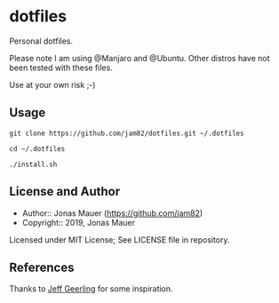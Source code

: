 # dotfiles

Personal dotfiles.

Please note I am using @Manjaro and @Ubuntu.
Other distros have not been tested with these files. 

Use at your own risk ;-)

## Usage

```shell
git clone https://github.com/jam82/dotfiles.git ~/.dotfiles

cd ~/.dotfiles

./install.sh
```

## License and Author

- Author:: Jonas Mauer (https://github.com/jam82)
- Copyright:: 2019, Jonas Mauer

Licensed under MIT License;
See LICENSE file in repository.

## References

Thanks to [Jeff Geerling](https://github.com/geerlingguy) for some inspiration.
